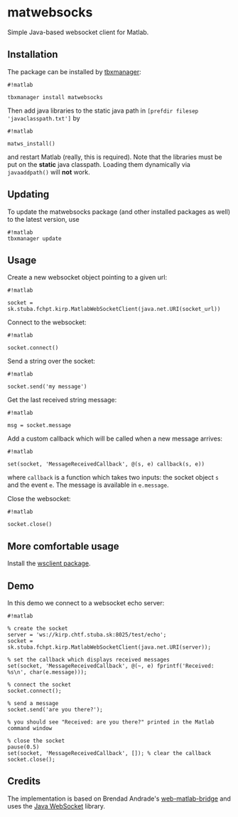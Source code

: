 # matwebsocks #

Simple Java-based websocket client for Matlab.

## Installation

The package can be installed by [tbxmanager](http://www.tbxmanager.com):
```
#!matlab

tbxmanager install matwebsocks
```

Then add java libraries to the static java path in `[prefdir filesep 'javaclasspath.txt']` by
```
#!matlab

matws_install()
```
and restart Matlab (really, this is required). Note that the libraries must be put on the **static** java classpath. Loading them dynamically via `javaaddpath()` will **not** work.

## Updating

To update the matwebsocks package (and other installed packages as well) to the latest version, use
```
#!matlab
tbxmanager update
```

## Usage

Create a new websocket object pointing to a given url:
```
#!matlab

socket = sk.stuba.fchpt.kirp.MatlabWebSocketClient(java.net.URI(socket_url))
```

Connect to the websocket:
```
#!matlab

socket.connect()
```

Send a string over the socket:
```
#!matlab

socket.send('my message')
```

Get the last received string message:
```
#!matlab

msg = socket.message
```

Add a custom callback which will be called when a new message arrives:
```
#!matlab

set(socket, 'MessageReceivedCallback', @(s, e) callback(s, e))
```
where `callback` is a function which takes two inputs: the socket object `s` and the event `e`. The message is available in `e.message`.

Close the websocket:
```
#!matlab

socket.close()
```

## More comfortable usage

Install the [wsclient package](http://bitbucket.org/kvasnica/wsclient).

## Demo

In this demo we connect to a websocket echo server:
```
#!matlab

% create the socket
server = 'ws://kirp.chtf.stuba.sk:8025/test/echo';
socket = sk.stuba.fchpt.kirp.MatlabWebSocketClient(java.net.URI(server));

% set the callback which displays received messages
set(socket, 'MessageReceivedCallback', @(~, e) fprintf('Received: %s\n', char(e.message)));

% connect the socket
socket.connect();

% send a message
socket.send('are you there?');

% you should see "Received: are you there?" printed in the Matlab command window

% close the socket
pause(0.5)
set(socket, 'MessageReceivedCallback', []); % clear the callback
socket.close();

```

## Credits

The implementation is based on Brendad Andrade's [web-matlab-bridge](https://github.com/BrendanAndrade/web-matlab-bridge) and uses the [Java WebSocket](https://github.com/TooTallNate/Java-WebSocket) library.
